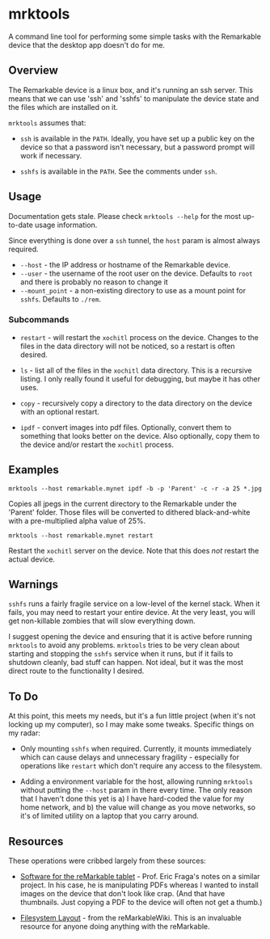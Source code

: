 # mrktools

A command line tool for performing some simple tasks with the Remarkable
device that the desktop app doesn't do for me.

## Overview

The Remarkable device is a linux box, and it's running an ssh server. This
means that we can use 'ssh' and 'sshfs' to manipulate the device state and
the files which are installed on it.

`mrktools` assumes that:

* `ssh` is available in the `PATH`. Ideally, you have set up a public key
on the device so that a password isn't necessary, but a password prompt
will work if necessary.

* `sshfs` is available in the `PATH`. See the comments under `ssh`.

## Usage

Documentation gets stale. Please check `mrktools --help` for the most
up-to-date usage information.

Since everything is done over a `ssh` tunnel, the `host` param is almost
always required.

* `--host` - the IP address or hostname of the Remarkable device.
* `--user` - the username of the root user on the device. Defaults to `root`
and there is probably no reason to change it
* `--mount_point` - a non-existing directory to use as a mount point for
`sshfs`. Defaults to `./rem`.



### Subcommands

* `restart` - will restart the `xochitl` process on the device. Changes to the
files in the data directory will not be noticed, so a restart is often
desired.

* `ls` - list all of the files in the `xochitl` data directory. This is a
recursive listing. I only really found it useful for debugging, but maybe
it has other uses.

* `copy` - recursively copy a directory to the data directory on the device
with an optional restart.

* `ipdf` - convert images into pdf files. Optionally, convert them to something
that looks better on the device. Also optionally, copy them to the device
and/or restart the `xochitl` process.

## Examples

```
mrktools --host remarkable.mynet ipdf -b -p 'Parent' -c -r -a 25 *.jpg
```

Copies all jpegs in the current directory to the Remarkable under the
'Parent' folder. Those files will be converted to dithered black-and-white
with a pre-multiplied alpha value of 25%.

```
mrktools --host remarkable.mynet restart
```

Restart the `xochitl` server on the device. Note that this does _not_
restart the actual device.


## Warnings

`sshfs` runs a fairly fragile service on a low-level of the kernel stack.
When it fails, you may need to restart your entire device. At the very least,
you will get non-killable zombies that will slow everything down.

I suggest opening the device and ensuring that it is active before running
`mrktools` to avoid any problems. `mrktools` tries to be very clean about
starting and stopping the `sshfs` service when it runs, but if it fails
to shutdown cleanly, bad stuff can happen. Not ideal, but it was the most
direct route to the functionality I desired.

## To Do

At this point, this meets my needs, but it's a fun little project (when it's
not locking up my computer), so I may make some tweaks. Specific things on
my radar:

* Only mounting `sshfs` when required. Currently, it mounts immediately
which can cause delays and unnecessary fragility - especially for operations
like `restart` which don't require any access to the filesystem.

* Adding a environment variable for the host, allowing running `mrktools`
without putting the `--host` param in there every time. The only reason that
I haven't done this yet is a) I have hard-coded the value for my home network,
and b) the value will change as you move networks, so it's of limited utility on a laptop that you carry around.

## Resources

These operations were cribbed largely from these sources:

* [Software for the reMarkable tablet](https://www.ucl.ac.uk/~ucecesf/remarkable/) - Prof. Eric Fraga's notes on a
similar project. In his case, he is manipulating PDFs whereas I wanted to
install images on the device that don't look like crap. (And that have
thumbnails. Just copying a PDF to the device will often not get a thumb.)

* [Filesystem Layout](https://remarkablewiki.com/tech/filesystem) - from the
reMarkableWiki. This is an invaluable resource for anyone doing anything
with the reMarkable. 
